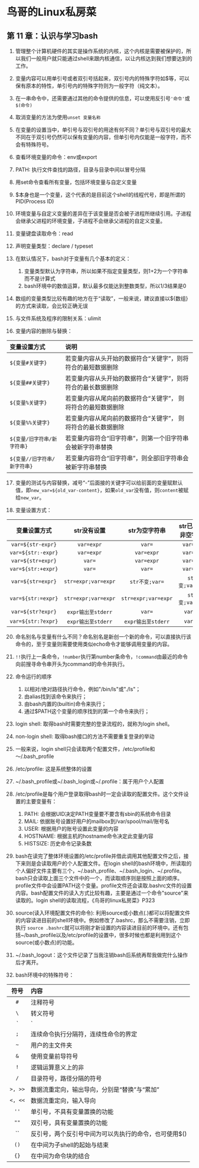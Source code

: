 # 鸟哥的Linux私房菜

## 第 11 章：认识与学习bash

1. 管理整个计算机硬件的其实是操作系统的内核，这个内核是需要被保护的，所以我们一般用户就只能通过shell来跟内核通信，以让内核达到我们想要达到的工作。
2. 变量内容可以用单引号或者双引号括起来，双引号内的特殊字符如$等，可以保有原本的特性，单引号内的特殊字符则为一般字符（纯文本）。
3. 在一串命令中，还需要通过其他的命令提供的信息，可以使用反引号`'命令'`或`$(命令)`
4. 取消变量的方法为使用`unset 变量名称`
5. 在变量的设置当中，单引号与双引号的用途有何不同？单引号与双引号的最大不同在于双引号仍然可以保有变量的内容，但单引号内仅能是一般字符，而不会有特殊符号。
6. 查看环境变量的命令：env或export
7. PATH: 执行文件查找的路径，目录与目录中间以冒号分隔
8. 用set命令查看所有变量，包括环境变量与自定义变量
9. $本身也是一个变量，这个代表的是目前这个shell的线程代号，即是所谓的PID(Process ID)
10. 环境变量与自定义变量的差异在于该变量是否会被子进程所继续引用。子进程会继承父进程的环境变量，子进程不会继承父进程的自定义变量。
11. 变量键盘读取命令：read
12. 声明变量类型：declare / typeset
13. 在默认情况下，bash对于变量有几个基本的定义：
    1. 变量类型默认为字符串，所以如果不指定变量类型，则1+2为一个字符串而不是计算式
    2. bash环境中的数值运算，默认最多仅能达到整数类型，所以1/3结果是0 
14. 数组的变量类型比较有趣的地方在于“读取”，一般来说，建议直接以${数组}的方式来读取，会比较正确无误
15. 与文件系统及程序的限制关系：ulimit

16. 变量内容的删除与替换：


| 变量设置方式                 | 说明                                                          |
| :--------------------------- | :------------------------------------------------------------ |
| `${变量#关键字}`             | 若变量内容从头开始的数据符合“关键字”，则将符合的最短数据删除  |
| `${变量##关键字}`            | 若变量内容从头开始的数据符合“关键字”，则将符合的最长数据删除  |
| `${变量%关键字}`             | 若变量内容从尾向前的数据符合“关键字”， 则将符合的最短数据删除 |
| `${变量%%关键字}`            | 若变量内容从尾向前的数据符合“关键字”， 则将符合的最长数据删除 |
| `${变量/旧字符串/新字符串}`  | 若变量内容符合“旧字符串”，则第一个旧字符串会被新字符串替换    |
| `${变量//旧字符串/新字符串}` | 若变量内容符合“旧字符串”，则全部旧字符串会被新字符串替换      |

17. 变量的测试与内容替换，减号“-”后面接的关键字可以给前面的变量赋默认值，即`new_var=${old_var-content}`，如果`old_var`没有值，则`content`被赋给`new_var`。

19. 变量设置方式：

|    变量设置方式    |     str没有设置     |    str为空字符串    | str已设置为非空字符串 |
| :----------------: | :-----------------: | :-----------------: | :-------------------: |
| `var=${str-expr}`  |     `var=expr`      |       `var=`        |      `var=$str`       |
| `var=${str:-expr}` |     `var=expr`      |     `var=expr`      |      `var=$str`       |
| `var=${str+expr}`  |       `var=`        |     `var=expr`      |      `var=expr`       |
| `var=${str:+expr}` |       `var=`        |       `var=`        |      `var=expr`       |
| `var=${str=expr}`  | `str=expr;var=expr` |   `str不变;var=`    |  `str不变;var=$str`   |
| `var=${str:=expr}` | `str=expr;var=expr` | `str=expr;var=expr` |  `str不变;var=$str`   |
| `var=${str?expr}`  | `expr输出至stderr`  |       `var=`        |       `var=str`       |
| `var=${str:?expr}` | `expr输出至stderr`  | `expr输出至stderr`  |       `var=str`       |

20. 命名别名与变量有什么不同？命名别名是新创一个新的命令，可以直接执行该命令的，至于变量则需要使用类似echo命令才能够调用变量的内容。
21. `!!`执行上一条命令，`!number`执行第number条命令，`!command`由最近的命令向前搜寻命令串开头为command的命令并执行。
22. 命令运行的顺序
    1. 以相对/绝对路径执行命令，例如"/bin/ls"或"./ls"；
    2. 由alias找到该命令来执行；
    3. 由bash内置的(builtin)命令来执行；
    4. 通过$PATH这个变量的顺序找到的第一个命令来执行；

23. login shell: 取得bash时需要完整的登录流程的，就称为login shell。
24. non-login shell: 取得bash接口的方法不需要重复登录的举动
25. 一般来说，login shell只会读取两个配置文件，/etc/profile和～/.bash_profile
26. /etc/profile: 这是系统整体的设置
27. ~/.bash_profile或~/.bash_login或~/.profile：属于用户个人配置
28. /etc/profile是每个用户登录取得bash时一定会读取的配置文件。这个文件设置的主要变量有：
    1. PATH: 会根据UID决定PATH变量要不要含有sbin的系统命令目录
    2. MAIL: 依据账号设置好用户的mailbox到/var/spool/mail/账号名
    3. USER: 根据用户的账号设置此变量的内容
    4. HOSTNAME: 根据主机的hostname命令决定此变量内容
    5. HISTSIZE: 历史命令记录条数

29. bash在读完了整体环境设置的/etc/profile并借此调用其他配置文件之后，接下来则是会读取用户的个人配置文件。在login shell的bash环境中，所读取的个人偏好文件主要有三个，~/.bash_profile、~/.bash_login、~/.profile。bash只会读取上面三个文件中的一个，而读取顺序则是按照上面的顺序。profile文件中会设置PATH这个变量。profile文件还会读取.bashrc文件的设置内容。bash配置文件的读入方式比较有趣，主要是通过一个命令"source"来读取的。login shell的读取流程，《鸟哥的linux私房菜》P323
30. source(读入环境配置文件的命令): 利用source或小数点(.)都可以将配置文件的内容读进目前的shell环境中。例如修改了.bashrc，那么不需要注销，立即执行 `source .bashrc`就可以将刚才新设置的内容读进目前的环境中。还有包括~/bash_profile以及/etc/profile的设置中，很多时候也都是利用到这个source(或小数点)的功能。
31. ~/.bash_logout：这个文件记录了当我注销bash后系统再帮我做完什么操作后才离开。
32. bash环境中的特殊符号：

|  符号   | 内容                                                  |
| :-----: | :---------------------------------------------------- |
|   `#`   | 注释符号                                              |
|   `\`   | 转义符号                                              |
|   `|`   | 管道                                                  |
|   `;`   | 连续命令执行分隔符，连续性命令的界定                  |
|   `~`   | 用户的主文件夹                                        |
|   `&`   | 使用变量前导符号                                      |
|   `!`   | 逻辑运算意义上的非                                    |
|   `/`   | 目录符号，路径分隔的符号                              |
| `>, >>` | 数据流重定向，输出导向，分别是“替换”与“累加”          |
| `<, <<` | 数据流重定向，输入导向                                |
|  `''`   | 单引号，不具有变量置换的功能                          |
|  `""`   | 双引号，具有变量置换的功能                            |
|   ``    | 反引号，两个反引号中间为可以先执行的命令，也可使用$() |
|  `()`   | 在中间为子shell的起始与结束                           |
|  `{}`   | 在中间为命令块的结合                                  |
